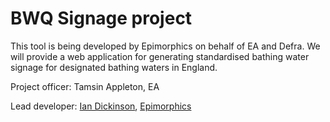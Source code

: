 # BWQ Signage project

This tool is being developed by Epimorphics on behalf of EA and Defra. We will
provide a web application for generating standardised bathing water signage for
designated bathing waters in England.

Project officer: Tamsin Appleton, EA

Lead developer: [Ian Dickinson](mailto:ian.dickinson@epimorphics.com), [Epimorphics](https://www.epimorphics.com)
